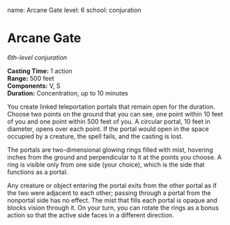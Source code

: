 name: Arcane Gate
level: 6
school: conjuration

# Arcane Gate 
_6th-level conjuration_

**Casting Time:** 1 action  
**Range:** 500 feet  
**Components:** V, S  
**Duration:** Concentration, up to 10 minutes  

You create linked teleportation portals that remain open for the duration. 
Choose two points on the ground that you can see, one point within 10 feet of you and one point within 500 feet of you. A circular portal, 10 feet in diameter, opens over each point. If the portal would open in the space occupied by a creature, the spell fails, and the casting is lost. 

 The portals are two-dimensional glowing rings filled with mist, hovering inches from the ground and perpendicular to it at the points you choose. A ring is visible only from one side (your choice), which is the side that functions as a portal. 
 
Any creature or object entering the portal exits from the other portal as if the two were adjacent to each other; passing through a portal from the nonportal side has no effect. The mist that fills each portal is opaque and blocks vision through it. On your turn, you can rotate the rings as a bonus action so that the active side faces in a different direction.